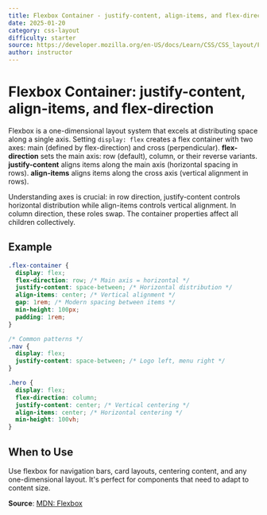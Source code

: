 ```yaml
---
title: Flexbox Container - justify-content, align-items, and flex-direction
date: 2025-01-20
category: css-layout
difficulty: starter
source: https://developer.mozilla.org/en-US/docs/Learn/CSS/CSS_layout/Flexbox
author: instructor
---
```


# Flexbox Container: justify-content, align-items, and flex-direction

Flexbox is a one-dimensional layout system that excels at distributing space along a single axis. Setting `display: flex` creates a flex container with two axes: main (defined by flex-direction) and cross (perpendicular). **flex-direction** sets the main axis: row (default), column, or their reverse variants. **justify-content** aligns items along the main axis (horizontal spacing in rows). **align-items** aligns items along the cross axis (vertical alignment in rows).

Understanding axes is crucial: in row direction, justify-content controls horizontal distribution while align-items controls vertical alignment. In column direction, these roles swap. The container properties affect all children collectively.

## Example

```css
.flex-container {
  display: flex;
  flex-direction: row; /* Main axis = horizontal */
  justify-content: space-between; /* Horizontal distribution */
  align-items: center; /* Vertical alignment */
  gap: 1rem; /* Modern spacing between items */
  min-height: 100px;
  padding: 1rem;
}

/* Common patterns */
.nav { 
  display: flex;
  justify-content: space-between; /* Logo left, menu right */
}

.hero {
  display: flex;
  flex-direction: column;
  justify-content: center; /* Vertical centering */
  align-items: center; /* Horizontal centering */
  min-height: 100vh;
}
```

## When to Use

Use flexbox for navigation bars, card layouts, centering content, and any one-dimensional layout. It's perfect for components that need to adapt to content size.

**Source**: [MDN: Flexbox](https://developer.mozilla.org/en-US/docs/Learn/CSS/CSS_layout/Flexbox)
